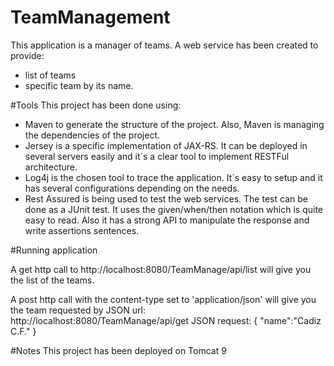 # TeamManagement

This application is a manager of teams. A web service has been created to provide:

- list of teams
- specific team by its name.


#Tools
This project has been done using:

- Maven to generate the structure of the project. Also, Maven is managing the dependencies of the project.
- Jersey is a specific implementation of JAX-RS. It can be deployed in several servers easily and it´s a clear tool to implement RESTFul architecture.
- Log4j is the chosen tool to trace the application. It´s easy to setup and it has several configurations depending on the needs.
- Rest Assured is being used to test the web services. The test can be done as a JUnit test. It uses the given/when/then notation which is quite easy to read. Also it has a strong API to manipulate the response and write assertions sentences.

#Running application

A get http call to http://localhost:8080/TeamManage/api/list will give you the list of the teams.

A post http call with the content-type set to 'application/json' will give you the team requested by JSON
url: http://localhost:8080/TeamManage/api/get
JSON request:
{
  "name":"Cadiz C.F."
}

#Notes
This project has been deployed on Tomcat 9
